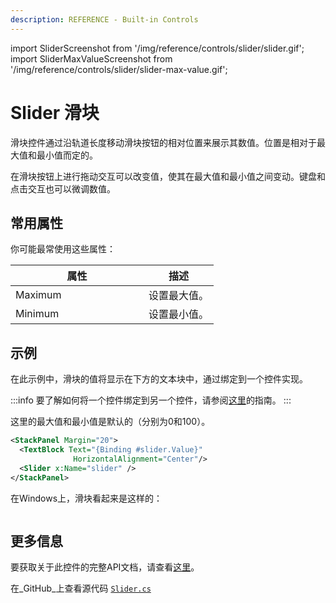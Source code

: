 ```yaml
---
description: REFERENCE - Built-in Controls
---
```


import SliderScreenshot from '/img/reference/controls/slider/slider.gif';
import SliderMaxValueScreenshot from '/img/reference/controls/slider/slider-max-value.gif';

# Slider 滑块

滑块控件通过沿轨道长度移动滑块按钮的相对位置来展示其数值。位置是相对于最大值和最小值而定的。

在滑块按钮上进行拖动交互可以改变值，使其在最大值和最小值之间变动。键盘和点击交互也可以微调数值。

## 常用属性

你可能最常使用这些属性：

<table><thead><tr><th width="197">属性</th><th>描述</th></tr></thead><tbody><tr><td>Maximum</td><td>设置最大值。</td></tr><tr><td>Minimum</td><td>设置最小值。</td></tr></tbody></table>

## 示例

在此示例中，滑块的值将显示在下方的文本块中，通过绑定到一个控件实现。

:::info
要了解如何将一个控件绑定到另一个控件，请参阅[这里](../../guides/data-binding/binding-to-controls.md)的指南。
:::

这里的最大值和最小值是默认的（分别为0和100）。

```xml
<StackPanel Margin="20">
  <TextBlock Text="{Binding #slider.Value}" 
              HorizontalAlignment="Center"/>
  <Slider x:Name="slider" />
</StackPanel>
```

在Windows上，滑块看起来是这样的：

<img src={SliderScreenshot} alt="" />

## 更多信息

要获取关于此控件的完整API文档，请查看[这里](https://api-docs.avaloniaui.net/docs/T_Avalonia_Controls_Slider)。

在_GitHub_上查看源代码 [`Slider.cs`](https://github.com/AvaloniaUI/Avalonia/blob/master/src/Avalonia.Controls/Slider.cs)